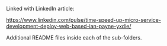 Linked with LinkedIn article:

https://www.linkedin.com/pulse/time-speed-up-micro-service-development-deploy-web-based-ian-payne-yxdie/

Additional README files inside each of the sub-folders.
